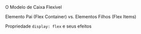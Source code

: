 O Modelo de Caixa Flexível

Elemento Pai (Flex Container) vs. Elementos Filhos (Flex Items)

Propriedade `display: flex` e seus efeitos